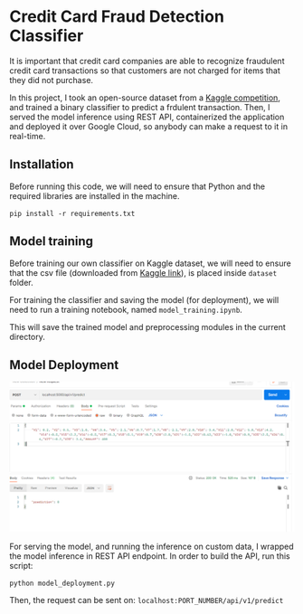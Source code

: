 # Credit Card Fraud Detection Classifier #

It is important that credit card companies are able to recognize fraudulent credit card transactions so that customers are not charged for items that they did not purchase.

In this project, I took an open-source dataset from a [Kaggle competition](https://www.kaggle.com/mlg-ulb/creditcardfraud), and trained a binary classifier to predict a frdulent transaction. Then, I served the model inference using REST API, containerized the application and deployed it over Google Cloud, so anybody can make a request to it in real-time. 

## Installation ##

Before running this code, we will need to ensure that Python and the required libraries are installed in the machine. 

```
pip install -r requirements.txt
```

## Model training ##

Before training our own classifier on Kaggle dataset, we will need to ensure that the csv file (downloaded from [Kaggle link]((https://www.kaggle.com/mlg-ulb/creditcardfraud))), is placed inside `dataset` folder.

For training the classifier and saving the model (for deployment), we will need to run a training notebook, named `model_training.ipynb`. 

This will save the trained model and preprocessing modules in the current directory. 

## Model Deployment ##

![sample_request](api_request_sample.png)

For serving the model, and running the inference on custom data, I wrapped the model inference in REST API endpoint. In order to build the API, run this script:

```
python model_deployment.py
```

Then, the request can be sent on: `localhost:PORT_NUMBER/api/v1/predict`